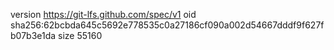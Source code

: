 version https://git-lfs.github.com/spec/v1
oid sha256:62bcbda645c5692e778535c0a27186cf090a002d54667dddf9f627fb07b3e1da
size 55160
